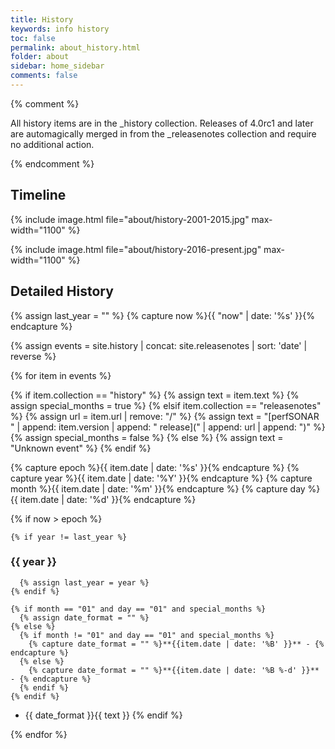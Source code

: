 ```yaml
---
title: History
keywords: info history
toc: false
permalink: about_history.html
folder: about
sidebar: home_sidebar
comments: false
---
```

{% comment %}

All history items are in the _history collection.  Releases of 4.0rc1
and later are automagically merged in from the _releasenotes
collection and require no additional action.

{% endcomment %}



## Timeline

{% include image.html file="about/history-2001-2015.jpg" max-width="1100" %}

{% include image.html file="about/history-2016-present.jpg" max-width="1100" %}



## Detailed History

{% assign last_year = "" %}
{% capture now %}{{ "now" | date: '%s' }}{% endcapture %}

{% assign events = site.history | concat: site.releasenotes | sort: 'date' | reverse %}

{% for item in events %}

  {% if item.collection == "history" %}
    {% assign text = item.text %}
    {% assign special_months = true %}
  {% elsif item.collection == "releasenotes" %}
    {% assign url = item.url | remove: "/" %}
    {% assign text = "[perfSONAR " | append: item.version | append: " release](" | append: url | append: ")" %}
    {% assign special_months = false %}
  {% else %}
    {% assign text = "Unknown event" %}
  {% endif %}  


  {% capture epoch %}{{ item.date | date: '%s' }}{% endcapture %}
  {% capture year %}{{ item.date | date: '%Y' }}{% endcapture %}
  {% capture month %}{{ item.date | date: '%m' }}{% endcapture %}
  {% capture day %}{{ item.date | date: '%d' }}{% endcapture %}

  {% if now > epoch %}

    {% if year != last_year %}
### {{ year }}
      {% assign last_year = year %}
    {% endif %}

    {% if month == "01" and day == "01" and special_months %}
      {% assign date_format = "" %}
    {% else %}
      {% if month != "01" and day == "01" and special_months %}
        {% capture date_format = "" %}**{{item.date | date: '%B' }}** - {% endcapture %}
      {% else %}
        {% capture date_format = "" %}**{{item.date | date: '%B %-d' }}** - {% endcapture %}
      {% endif %}
    {% endif %}
 * {{ date_format }}{{ text }}
  {% endif %}

{% endfor %}
